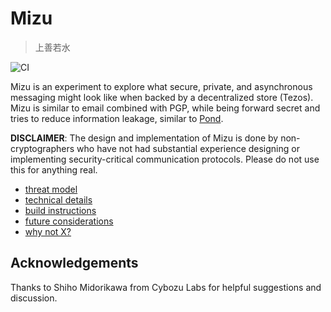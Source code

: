# Mizu

> 上善若水

![CI](https://github.com/mt-caret/mizu/workflows/CI/badge.svg)

Mizu is an experiment to explore what secure, private, and asynchronous
messaging might look like when backed by a decentralized store (Tezos).
Mizu is similar to email combined with PGP, while being forward secret and
tries to reduce information leakage, similar to
[Pond](https://web.archive.org/web/20151101081526/https://pond.imperialviolet.org/).

**DISCLAIMER**: The design and implementation of Mizu is done by
non-cryptographers who have not had substantial experience designing or
implementing security-critical communication protocols. Please do not use
this for anything real.

- [threat model](./docs/threat_model.md)
- [technical details](./docs/technical_details.md)
- [build instructions](./docs/build_instructions.md)
- [future considerations](./docs/future_considerations.md)
- [why not X?](./docs/why_not.md)

## Acknowledgements

Thanks to Shiho Midorikawa from Cybozu Labs for helpful suggestions and discussion.
